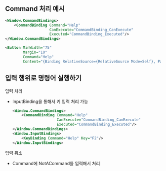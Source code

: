 ## Command 처리 예시

```xml
<Window.CommandBindings>
    <CommandBinding Command="Help"
                    CanExecute="CommandBinding_CanExecute"
                    Executed="CommandBinding_Executed"/>
</Window.CommandBindings>

<Button MinWidth="75" 
        Margin="10" 
        Command="Help"
        Content="{Binding RelativeSource={RelativeSource Mode=Self}, Path=Command.Text}" />
```

## 입력 행위로 명령어 실행하기
입력 처리
- InputBinding을 통해서 키 입력 처리 가능
    ```xml
    <Window.CommandBindings>
        <CommandBinding Command="Help" 
                        CanExecute="CommandBinding_CanExecute"
                        Executed="CommandBinding_Executed"/>
    </Window.CommandBindings>
    <Window.InputBindings>
        <KeyBinding Command="Help" Key="F2"/>
    </Window.InputBindings>
    ```

입력 취소
- Command에 NotACommand를 입력해서 처리
